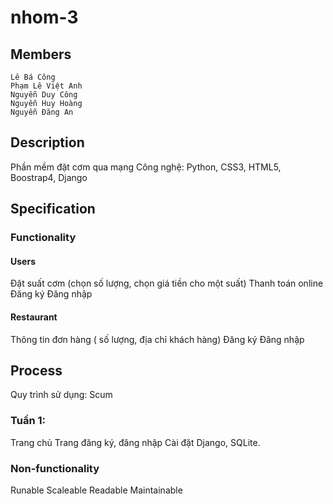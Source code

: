 # nhom-3


## Members
    Lê Bá Công  
    Phạm Lê Việt Anh
    Nguyễn Duy Công
    Nguyễn Huy Hoàng    
    Nguyễn Đăng An

## Description
Phần mềm đặt cơm qua mạng
Công nghệ:  Python, CSS3, HTML5, Boostrap4, Django

## Specification
### Functionality
#### Users
Đặt suất cơm (chọn số lượng, chọn giá tiền cho một suất)
Thanh toán online
Đăng ký
Đăng nhập

#### Restaurant
Thông tin đơn hàng ( số lượng, địa chỉ khách hàng)
Đăng ký
Đăng nhập

## Process
Quy trình sử dụng: Scum

### Tuần 1:
Trang chủ
Trang đăng ký, đăng nhập
Cài đặt Django, SQLite.

### Non-functionality
Runable
Scaleable
Readable
Maintainable


